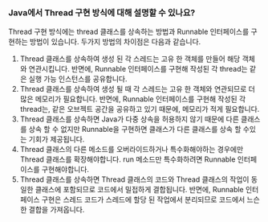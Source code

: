 ### Java에서 Thread 구현 방식에 대해 설명할 수 있나요?
Thread 구현 방식에는 thread 클래스를 상속하는 방법과 Runnable 인터페이스를 구현하는 방법이 있습니다.
두가지 방법의 차이점은 다음과 같습니다.
1. Thread 클래스를 상속하여 생성 된 각 스레드는 고유 한 객체를 만들어 해당 객체와 연관시킵니다. 
   반면에, Runnable 인터페이스를 구현해 작성된 각 thread는 같은 실행 가능 인스턴스를 공유합니다.
2. Thread 클래스를 상속하여 생성 될 때 각 스레드는 고유 한 객체와 연관되므로 더 많은 메모리가 필요합니다. 
   반면에, Runnable 인터페이스를 구현해 작성된 각 thread는, 같은 오브젝트 공간을 공유하고 있기 때문에, 메모리가 적게 필요합니다.
3. Thread 클래스를 상속하면 Java가 다중 상속을 허용하지 않기 때문에 다른 클래스를 상속 할 수 없지만 Runnable을 구현하면 클래스가 다른 클래스를 상속 할 수있는 기회가 제공됩니다.
4. Thread 클래스의 다른 메소드를 오버라이드하거나 특수화해야하는 경우에만 Thread 클래스를 확장해야합니다. run 메소드만 특수화하려면 Runnable 인터페이스를 구현해야합니다.
5. Thread 클래스를 상속하면 Thread 클래스의 코드와 Thread 클래스의 작업이 동일한 클래스에 포함되므로 코드에서 밀접하게 결합됩니다. 
   반면에, Runnable 인터페이스 구현은 스레드 코드가 스레드에 할당 된 작업에서 분리되므로 코드에서 느슨한 결합을 가져옵니다.
